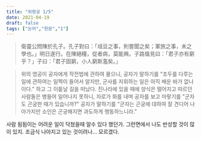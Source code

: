 ```yaml
---
title: "위령공 1/5"
date: 2021-04-19
draft: false
tags: ["논어","헌문","1"]
---
```


> 衛靈公問陳於孔子。孔子對曰：「俎豆之事，則嘗聞之矣；軍旅之事，未之學也。」明日遂行。在陳絕糧，從者病，莫能興。子路慍見曰：「君子亦有窮乎？」子曰：「君子固窮，小人窮斯濫矣。」

> 위의 영공이 공자에게 작전법에 관하여 물으니, 공자가 말하기를 "조두를 다루는 일에 관하여는 일찍이 들어서 알지만, 군사를 지휘하는 일은 아직 배운 바가 없나이다." 하고 그 이틑날 길을 떠났다. 진나라에 있을 때에 양식은 떨어지고 따르던 사람들은 병들어 일어나지 못하니, 자로가 화를 내며 공자를 보고 마랗기를 "군자도 곤궁한 때가 있습니까?" 공자가 말하기를 "군자는 곤궁에 대하여 잘 견디어 나아가지만 소인은 곤궁해지면 과도하게 행동하느니라."

사람 됨됨이는 어려운 일이 닥쳤을때 알수 있다 했던가. 그런면에서 나도 반성할 것이 많이 있지. 조금식 나아지고 있는 것이려나... 모르겠다.
